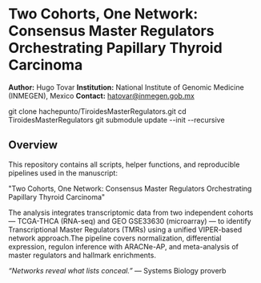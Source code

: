 # Two Cohorts, One Network: Consensus Master Regulators Orchestrating Papillary Thyroid Carcinoma


**Author:** Hugo Tovar
**Institution:** National Institute of Genomic Medicine (INMEGEN), Mexico
**Contact:** hatovar@inmegen.gob.mx

git clone hachepunto/TiroidesMasterRegulators.git
cd TiroidesMasterRegulators
git submodule update --init --recursive


## Overview

This repository contains all scripts, helper functions, and reproducible pipelines used in the manuscript:

"Two Cohorts, One Network: Consensus Master Regulators Orchestrating Papillary Thyroid Carcinoma"

The analysis integrates transcriptomic data from two independent cohorts — TCGA-THCA (RNA-seq) and GEO GSE33630 (microarray) — to identify Transcriptional Master Regulators (TMRs) using a unified VIPER-based network approach.The pipeline covers normalization, differential expression, regulon inference with ARACNe-AP, and meta-analysis of master regulators and hallmark enrichments.

*“Networks reveal what lists conceal.”*
— Systems Biology proverb